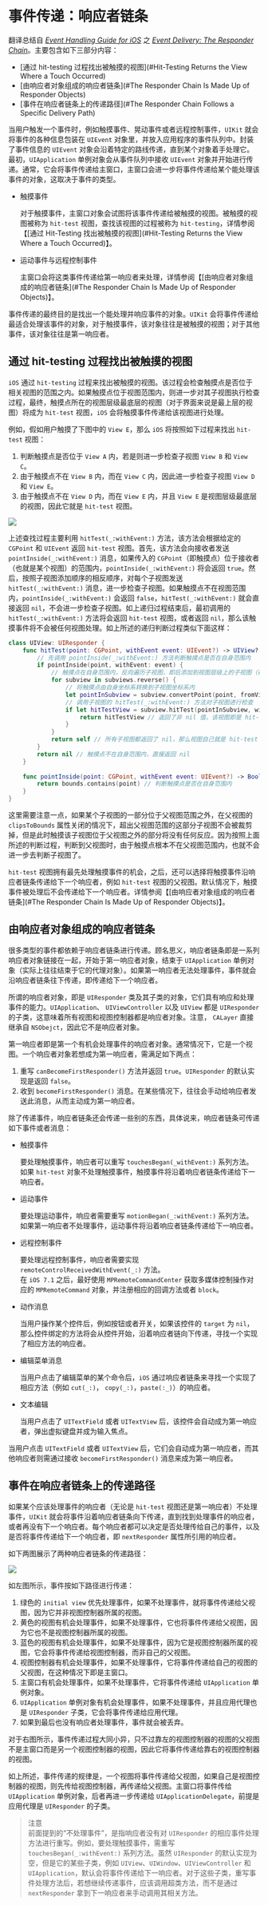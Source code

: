 # 事件传递：响应者链条

翻译总结自 [*Event Handling Guide for iOS*](https://developer.apple.com/library/ios/documentation/EventHandling/Conceptual/EventHandlingiPhoneOS/Introduction/Introduction.html#//apple_ref/doc/uid/TP40009541-CH1-SW1) 之 [*Event Delivery: The Responder Chain*](https://developer.apple.com/library/ios/documentation/EventHandling/Conceptual/EventHandlingiPhoneOS/event_delivery_responder_chain/event_delivery_responder_chain.html#//apple_ref/doc/uid/TP40009541-CH4-SW2)。主要包含如下三部分内容：


- [通过 hit-testing 过程找出被触摸的视图](#Hit-Testing Returns the View Where a Touch Occurred)
<a name="Hit-Testing Returns the View Where a Touch Occurred"></a>
- [由响应者对象组成的响应者链条](#The Responder Chain Is Made Up of Responder Objects)
- [事件在响应者链条上的传递路径](#The Responder Chain Follows a Specific Delivery Path)

当用户触发一个事件时，例如触摸事件、晃动事件或者远程控制事件，`UIKit` 就会将事件的各种信息包装在 `UIEvent` 对象里，并放入应用程序的事件队列中。封装了事件信息的 `UIEvent` 对象会沿着特定的路线传递，直到某个对象着手处理它。最初，`UIApplication` 单例对象会从事件队列中接收 `UIEvent` 对象并开始进行传递。通常，它会将事件传递给主窗口，主窗口会进一步将事件传递给某个能处理该事件的对象，这取决于事件的类型。

- 触摸事件

    对于触摸事件，主窗口对象会试图将该事件传递给被触摸的视图。被触摸的视图被称为 `hit-test` 视图，查找该视图的过程被称为 `hit-testing`，详情参阅【[通过 Hit-Testing 找出被触摸的视图](#Hit-Testing Returns the View Where a Touch Occurred)】。

- 运动事件与远程控制事件
	
    主窗口会将这类事件传递给第一响应者来处理，详情参阅【[由响应者对象组成的响应者链条](#The Responder Chain Is Made Up of Responder Objects)】。

事件传递的最终目的是找出一个能处理并响应事件的对象。`UIKit` 会将事件传递给最适合处理该事件的对象，对于触摸事件，该对象往往是被触摸的视图；对于其他事件，该对象往往是第一响应者。


## 通过 hit-testing 过程找出被触摸的视图

`iOS` 通过 `hit-testing` 过程来找出被触摸的视图。该过程会检查触摸点是否位于相关视图的范围之内。如果触摸点位于视图范围内，则进一步对其子视图执行检查过程，最终，触摸点所在的视图层级最底层的视图（对于界面来说是最上层的视图）将成为 `hit-test` 视图，`iOS` 会将触摸事件传递给该视图进行处理。

例如，假如用户触摸了下图中的 `View E`，那么 `iOS` 将按照如下过程来找出 `hit-test` 视图：

1. 判断触摸点是否位于 `View A` 内，若是则进一步检查子视图 `View B` 和 `View C`。
2. 由于触摸点不在 `View B` 内，而在 `View C` 内，因此进一步检查子视图 `View D` 和 `View E`。
3. 由于触摸点不在 `View D` 内，而在 `View E` 内，并且 `View E` 是视图层级最底层的视图，因此它就是 `hit-test` 视图。

![](Screenshot/hit_testing_2x.png)

上述查找过程主要利用 `hitTest(_:withEvent:)` 方法，该方法会根据给定的 `CGPoint` 和 `UIEvent` 返回 `hit-test` 视图。首先，该方法会向接收者发送 `pointInside(_:withEvent:)` 消息，如果传入的 `CGPoint`（即触摸点）位于接收者（也就是某个视图）的范围内，`pointInside(_:withEvent:)` 将会返回 `true`。然后，按照子视图添加顺序的相反顺序，对每个子视图发送 `hitTest(_:withEvent:)` 消息，进一步检查子视图。如果触摸点不在视图范围内，`pointInside(_:withEvent:)` 会返回 `false`，`hitTest(_:withEvent:)` 就会直接返回 `nil`，不会进一步检查子视图。如上递归过程结束后，最初调用的 `hitTest(_:withEvent:)` 方法将会返回 `hit-test` 视图，或者返回 `nil`，那么该触摸事件将不会被任何视图处理。如上所述的递归判断过程类似下面这样：

```swift
class UIView: UIResponder {
    func hitTest(point: CGPoint, withEvent event: UIEvent?) -> UIView? {
        // 先调用 pointInside(_:withEvent:) 方法判断触摸点是否在自身范围内
        if pointInside(point, withEvent: event) {
            // 触摸点在自身范围内，反向遍历子视图，即后添加到视图层级上的子视图（在界面相对靠上的子视图）会被优先遍历到
            for subview in subviews.reverse() {
                // 将触摸点由自身坐标系转换到子视图坐标系内
                let pointInSubview = subview.convertPoint(point, fromView: self)
                // 调用子视图的 hitTest(_:withEvent:) 方法对子视图进行检查
                if let hitTestView = subview.hitTest(pointInSubview, withEvent: event) {
                    return hitTestView // 返回了非 nil 值，该视图即是 hit-test 视图
                }
            }
            return self // 所有子视图都返回了 nil，那么视图自己就是 hit-test 视图
        }
        return nil // 触摸点不在自身范围内，直接返回 nil
    }
    
    func pointInside(point: CGPoint, withEvent event: UIEvent?) -> Bool {
        return bounds.contains(point) // 判断触摸点是否在自身范围内
    }
}
```

这里需要注意一点，如果某个子视图的一部分位于父视图范围之外，在父视图的 `clipsToBounds` 属性关闭的情况下，超出父视图范围的这部分子视图不会被裁剪掉，但是此时触摸该子视图位于父视图之外的部分将没有任何反应。因为按照上面所述的判断过程，判断到父视图时，由于触摸点根本不在父视图范围内，也就不会进一步去判断子视图了。

`hit-test` 视图拥有最先处理触摸事件的机会，之后，还可以选择将触摸事件沿响应者链条传递给下一个响应者，例如 `hit-test` 视图的父视图。默认情况下，触摸事件被处理后不会传递给下一个响应者。详情参阅【[由响应者对象组成的响应者链条](#The Responder Chain Is Made Up of Responder Objects)】。

<a name="The Responder Chain Is Made Up of Responder Objects"></a>
## 由响应者对象组成的响应者链条

很多类型的事件都依赖于响应者链条进行传递。顾名思义，响应者链条即是一系列响应者对象链接在一起，开始于第一响应者对象，结束于 `UIApplication` 单例对象（实际上往往结束于它的代理对象）。如果第一响应者无法处理事件，事件就会沿响应者链条往下传递，即传递给下一个响应者。

所谓的响应者对象，即是 `UIResponder` 类及其子类的对象，它们具有响应和处理事件的能力。`UIApplication`、 `UIViewController` 以及 `UIView` 都是 `UIResponder` 的子类，这意味着所有视图和视图控制器都是响应者对象。注意， `CALayer` 直接继承自 `NSObejct`，因此它不是响应者对象。

第一响应者即是第一个有机会处理事件的响应者对象。通常情况下，它是一个视图。一个响应者对象若想成为第一响应者，需满足如下两点：

1. 重写 `canBecomeFirstResponder()` 方法并返回 `true`。`UIResponder` 的默认实现是返回 `false`。
2. 收到 `becomeFirstResponder()` 消息。在某些情况下，往往会手动给响应者发送此消息，从而主动成为第一响应者。

除了传递事件，响应者链条还会传递一些别的东西，具体说来，响应者链条可传递如下事件或者消息：

- 触摸事件
	
	要处理触摸事件，响应者可以重写 `touchesBegan(_withEvent:)` 系列方法。  
	如果 `hit-test` 对象不处理触摸事件，触摸事件将沿着响应者链条传递给下一响应者。

- 运动事件

	要处理运动事件，响应者需要重写 `motionBegan(_:withEvent:)` 系列方法。  
	如果第一响应者不处理事件，运动事件将沿着响应者链条传递给下一响应者。  
	
- 远程控制事件

	要处理远程控制事件，响应者需要实现 `remoteControlReceivedWithEvent(_:)` 方法。  
	在 `iOS 7.1` 之后，最好使用 `MPRemoteCommandCenter` 获取多媒体控制操作对应的 `MPRemoteCommand` 对象，并注册相应的回调方法或者 `block`。
	
- 动作消息

	当用户操作某个控件后，例如按钮或者开关，如果该控件的 `target` 为 `nil`，那么控件绑定的方法将会从控件开始，沿着响应者链向下传递，寻找一个实现了相应方法的响应者。
	
- 编辑菜单消息

	当用户点击了编辑菜单的某个命令后，`iOS` 通过响应者链条来寻找一个实现了相应方法（例如 `cut(_:)`， `copy(_:)`，`paste(:_)`）的响应者。
	
- 文本编辑

	当用户点击了 `UITextField` 或者 `UITextView` 后，该控件会自动成为第一响应者，弹出虚拟键盘并成为输入焦点。

当用户点击 `UITextField` 或者 `UITextView` 后，它们会自动成为第一响应者，而其他响应者则需通过接收 `becomeFirstResponder()` 消息来成为第一响应者。

<a name="The Responder Chain Follows a Specific Delivery Path"></a>
## 事件在响应者链条上的传递路径

如果某个应该处理事件的响应者（无论是 `hit-test` 视图还是第一响应者）不处理事件，`UIKit` 就会将事件沿着响应者链条向下传递，直到找到处理事件的响应者，或者再没有下一个响应者。每个响应者都可以决定是否处理传给自己的事件，以及是否将事件传递给下一个响应者，即 `nextResponder` 属性所引用的响应者。

如下两图展示了两种响应者链条的传递路径：

![](Screenshot/iOS_responder_chain_2x.png)

如左图所示，事件按如下路径进行传递：

1. 绿色的 `initial view` 优先处理事件，如果不处理事件，就将事件传递给父视图，因为它并非视图控制器所属的视图。
2. 黄色的视图有机会处理事件，如果不处理事件，它也将事件传递给父视图，因为它也不是视图控制器所属的视图。
3. 蓝色的视图有机会处理事件，如果不处理事件，因为它是视图控制器所属的视图，它会将事件传递给视图控制器，而非自己的父视图。
4. 视图控制器有机会处理事件，如果不处理事件，它将事件传递给自己的视图的父视图，在这种情况下即是主窗口。
5. 主窗口有机会处理事件，如果不处理事件，它将事件传递给 `UIApplication` 单例对象。
6. `UIApplication` 单例对象有机会处理事件，如果不处理事件，并且应用代理也是 `UIResponder` 子类，它会将事件传递给应用代理。
7. 如果到最后也没有响应者处理事件，事件就会被丢弃。

对于右图所示，事件传递过程大同小异，只不过靠左的视图控制器的视图的父视图不是主窗口而是另一个视图控制器的视图，因此它将事件传递给靠右的视图控制器的视图。

如上所述，事件传递的规律是，一个视图将事件传递给父视图，如果自己是视图控制器的视图，则先传给视图控制器，再传递给父视图。主窗口将事件传给 `UIApplication` 单例对象，后者再进一步传递给 `UIApplicationDelegate`，前提是应用代理是 `UIResponder` 的子类。

> 注意  
前面提到的“不处理事件”，是指响应者没有对 `UIResponder` 的相应事件处理方法进行重写。例如，要处理触摸事件，需重写 `touchesBegan(_:withEvent:)` 系列方法。虽然 `UIResponder` 的默认实现为空，但是它的某些子类，例如 `UIView`、`UIWindow`、`UIViewController` 和 `UIApplication`，默认会将事件传递给下一响应者。对于这些子类，重写事件处理方法后，若想继续传递事件，应该调用超类方法，而不是通过 `nextResponder` 拿到下一响应者来手动调用其相关方法。
